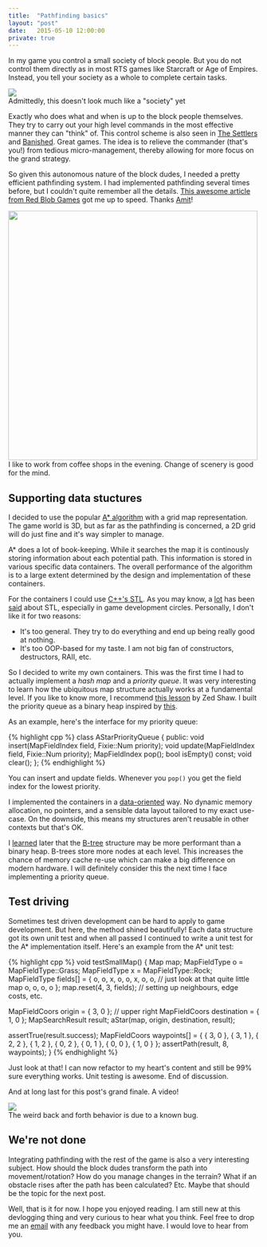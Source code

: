 ```yaml
---
title:  "Pathfinding basics"
layout: "post"
date:   2015-05-10 12:00:00
private: true
---
```

In my game you control a small society of block people. But you do not control them directly as in most RTS games like Starcraft or Age of Empires. Instead, you tell your society as a whole to complete certain tasks.

<p class="photo">
  <img src="/assets/images/game-ss1.jpg" /><br>
  Admittedly, this doesn't look much like a "society" yet
</p>

Exactly who does what and when is up to the block people themselves. They try to carry out your high level commands in the most effective manner they can "think" of. This control scheme is also seen in [The Settlers](http://en.wikipedia.org/wiki/The_Settlers) and [Banished](http://www.shiningrocksoftware.com/game/). Great games. The idea is to relieve the commander (that's you!) from tedious micro-management, thereby allowing for more focus on the grand strategy.

So given this autonomous nature of the block dudes, I needed a pretty efficient pathfinding system. I had implemented pathfinding several times before, but I couldn't quite remember all the details. [This awesome article from Red Blob Games](http://www.redblobgames.com/pathfinding/a-star/introduction.html) got me up to speed. Thanks [Amit](https://twitter.com/redblobgames)!

<p class="photo">
  <img src="/assets/images/coffee-shop-work.jpg" style="width: 500px"><br>
  I like to work from coffee shops in the evening. Change of scenery is good for the mind.
</p>

## Supporting data stuctures
I decided to use the popular [A* algorithm](http://en.wikipedia.org/wiki/A*_search_algorithm) with a grid map representation. The game world is 3D, but as far as the pathfinding is concerned, a 2D grid will do just fine and it's way simpler to manage.

A* does a lot of book-keeping. While it searches the map it is continously storing information about each potential path. This information is stored in various specific data containers. The overall performance of the algorithm is to a large extent determined by the design and implementation of these containers.

For the containers I could use [C++'s STL](http://en.wikipedia.org/wiki/Standard_Template_Library). As you may know, a [lot](http://gamedev.stackexchange.com/questions/268/stl-for-games-yea-or-nay) has been [said](http://simonask.tumblr.com/post/59763277483/why-stl-isnt-great-for-game-development) about STL, especially in game development circles. Personally, I don't like it for two reasons:

* It's too general. They try to do everything and end up being really good at nothing.
* It's too OOP-based for my taste. I am not big fan of constructors, destructors, RAII, etc.

So I decided to write my own containers. This was the first time I had to actually implement a *hash map* and a *priority queue*. It was very interesting to learn how the ubiquitous map structure actually works at a fundamental level. If you like to know more, I recommend [this lesson](http://c.learncodethehardway.org/book/ex37.html) by Zed Shaw. I built the priority queue as a binary heap inspired by [this](http://stackoverflow.com/questions/17009056/how-to-implement-ologn-decrease-key-operation-for-min-heap-based-priority-queu).

As an example, here's the interface for my priority queue:

{% highlight cpp %}
class AStarPriorityQueue {
public:
  void insert(MapFieldIndex field, Fixie::Num priority);
  void update(MapFieldIndex field, Fixie::Num priority);
  MapFieldIndex pop();
  bool isEmpty() const;
  void clear();
};
{% endhighlight %}

You can insert and update fields. Whenever you `pop()` you get the field index for the lowest priority.

I implemented the containers in a [data-oriented](http://gamesfromwithin.com/data-oriented-design) way. No dynamic memory allocation, no pointers, and a sensible data layout tailored to my exact use-case. On the downside, this means my structures aren't reusable in other contexts but that's OK.

I [learned](http://cglab.ca/~morin/misc/arraylayout/) later that the [B-tree](http://en.wikipedia.org/wiki/B-tree) structure may be more performant than a binary heap. B-trees store more nodes at each level. This increases the chance of memory cache re-use which can make a big difference on modern hardware. I will definitely consider this the next time I face implementing a priority queue.

## Test driving
Sometimes test driven development can be hard to apply to game development. But here, the method shined beautifully! Each data structure got its own unit test and when all passed I continued to write a unit test for the A* implementation itself. Here's an example from the A* unit test:

{% highlight cpp %}
void testSmallMap() {
  Map map;
  MapFieldType o = MapFieldType::Grass;
  MapFieldType x = MapFieldType::Rock;
  MapFieldType fields[] = {
    o, o, x, o,
    o, x, o, o, // just look at that quite little map
    o, o, o, o
  };
  map.reset(4, 3, fields); // setting up neighbours, edge costs, etc.

  MapFieldCoors origin = { 3, 0 }; // upper right
  MapFieldCoors destination = { 1, 0 };
  MapSearchResult result;
  aStar(map, origin, destination, result);

  assertTrue(result.success);
  MapFieldCoors waypoints[] = {
    { 3, 0 }, { 3, 1 }, { 2, 2 }, { 1, 2 },
    { 0, 2 }, { 0, 1 }, { 0, 0 }, { 1, 0 }
  };
  assertPath(result, 8, waypoints);
}
{% endhighlight %}

Just look at that! I can now refactor to my heart's content and still be 99% sure everything works. Unit testing is awesome. End of discussion.

And at long last for this post's grand finale. A video!

<p class="photo">
  <img src="/assets/images/pathfinding-demo.gif"><br>
  The weird back and forth behavior is due to a known bug.
</p>

## We're not done
Integrating pathfinding with the rest of the game is also a very interesting subject. How should the block dudes transform the path into movement/rotation? How do you manage changes in the terrain? What if an obstacle rises after the path has been calculated? Etc. Maybe that should be the topic for the next post.

Well, that is it for now. I hope you enjoyed reading. I am still new at this devlogging thing and very curious to hear what you think. Feel free to drop me an <a href="mailto:rasmusrnielsen@gmail.com">email</a> with any feedback you might have. I would love to hear from you.
